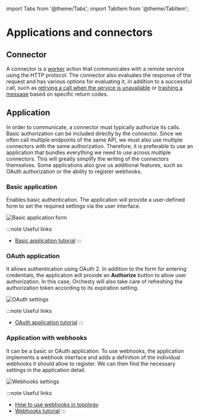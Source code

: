import Tabs from '@theme/Tabs';
import TabItem from '@theme/TabItem';

# Applications and connectors

## Connector

A connector is a [worker](../documentation/workers) action that communicates with a remote service using the HTTP protocol. The connector also evaluates the response of the request and has various options for evaluating it, in addition to a successful call, such as [retrying a call when the service is unavailable](../documentation/results-evaluation) or [trashing a message](../documentation/trash) based on specific return codes.

## Application

In order to communicate, a connector must typically authorize its calls. Basic authorization can be included directly by the connector. Since we often call multiple endpoints of the same API, we must also use multiple connectors with the same authorization. Therefore, it is preferable to use an application that bundles everything we need to use across multiple connectors. This will greatly simplify the writing of the connectors themselves. Some applications also give us additional features, such as OAuth authorization or the ability to register webhooks.

### Basic application
Enables basic authentication. The application will provide a user-defined form to set the required settings via the user interface.

![Basic application form](/img/documentation/basic-application.svg "Basic application form")

:::note Useful links
- [Basic application tutorial](../tutorials/basic-application)
:::

### OAuth application
It allows authentication using OAuth 2. In addition to the form for entering credentials, the application will provide an **Authorize** button to allow user authorization. In this case, Orchesty will also take care of refreshing the authorization token according to its expiration setting.

![OAuth settings](/img/documentation/oauth-settings.svg "OAuth settings")

:::note Useful links
- [OAuth application tutorial](../tutorials/oauth2-application)
:::

### Application with webhooks
It can be a basic or OAuth application. To use webhooks, the application implements a webhook interface and adds a definition of the individual webhooks it should allow to register. We can then find the necessary settings in the application detail.

![Webhooks settings](/img/documentation/webhook-settings.svg "Webhook settings")

:::note Useful links
- [How to use webhooks in topology](../documentation/editor)
- [Webhooks tutorial](../tutorials/basic-application)
:::
